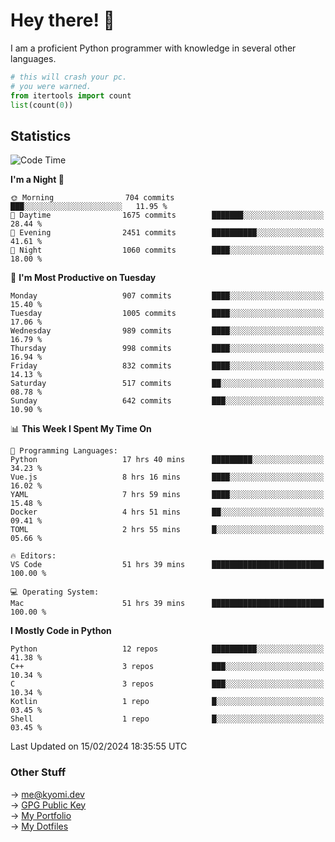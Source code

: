# Hey there! 👋

I am a proficient Python programmer with knowledge in several other languages.

```py
# this will crash your pc.
# you were warned.
from itertools import count
list(count(0))
```

## Statistics
<!--START_SECTION:waka-->
![Code Time](http://img.shields.io/badge/Code%20Time-892%20hrs%2039%20mins-blue)

**I'm a Night 🦉** 

```text
🌞 Morning                704 commits         ███░░░░░░░░░░░░░░░░░░░░░░   11.95 % 
🌆 Daytime                1675 commits        ███████░░░░░░░░░░░░░░░░░░   28.44 % 
🌃 Evening                2451 commits        ██████████░░░░░░░░░░░░░░░   41.61 % 
🌙 Night                  1060 commits        ████░░░░░░░░░░░░░░░░░░░░░   18.00 % 
```
📅 **I'm Most Productive on Tuesday** 

```text
Monday                   907 commits         ████░░░░░░░░░░░░░░░░░░░░░   15.40 % 
Tuesday                  1005 commits        ████░░░░░░░░░░░░░░░░░░░░░   17.06 % 
Wednesday                989 commits         ████░░░░░░░░░░░░░░░░░░░░░   16.79 % 
Thursday                 998 commits         ████░░░░░░░░░░░░░░░░░░░░░   16.94 % 
Friday                   832 commits         ████░░░░░░░░░░░░░░░░░░░░░   14.13 % 
Saturday                 517 commits         ██░░░░░░░░░░░░░░░░░░░░░░░   08.78 % 
Sunday                   642 commits         ███░░░░░░░░░░░░░░░░░░░░░░   10.90 % 
```


📊 **This Week I Spent My Time On** 

```text
💬 Programming Languages: 
Python                   17 hrs 40 mins      █████████░░░░░░░░░░░░░░░░   34.23 % 
Vue.js                   8 hrs 16 mins       ████░░░░░░░░░░░░░░░░░░░░░   16.02 % 
YAML                     7 hrs 59 mins       ████░░░░░░░░░░░░░░░░░░░░░   15.48 % 
Docker                   4 hrs 51 mins       ██░░░░░░░░░░░░░░░░░░░░░░░   09.41 % 
TOML                     2 hrs 55 mins       █░░░░░░░░░░░░░░░░░░░░░░░░   05.66 % 

🔥 Editors: 
VS Code                  51 hrs 39 mins      █████████████████████████   100.00 % 

💻 Operating System: 
Mac                      51 hrs 39 mins      █████████████████████████   100.00 % 
```

**I Mostly Code in Python** 

```text
Python                   12 repos            ██████████░░░░░░░░░░░░░░░   41.38 % 
C++                      3 repos             ███░░░░░░░░░░░░░░░░░░░░░░   10.34 % 
C                        3 repos             ███░░░░░░░░░░░░░░░░░░░░░░   10.34 % 
Kotlin                   1 repo              █░░░░░░░░░░░░░░░░░░░░░░░░   03.45 % 
Shell                    1 repo              █░░░░░░░░░░░░░░░░░░░░░░░░   03.45 % 
```




 Last Updated on 15/02/2024 18:35:55 UTC
<!--END_SECTION:waka-->

### Other Stuff

→ [me@kyomi.dev](mailto:me@kyomi.dev)\
→ [GPG Public Key](https://github.com/bitterteriyaki.gpg)\
→ [My Portfolio](https://kyomi.dev)\
→ [My Dotfiles](https://github.com/bitterteriyaki/dotfiles)
